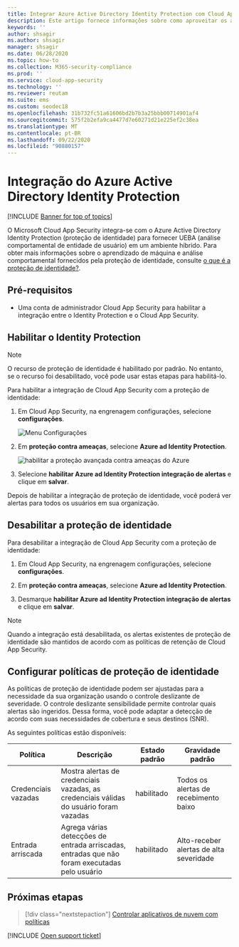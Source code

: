 ```yaml
---
title: Integrar Azure Active Directory Identity Protection com Cloud App Security
description: Este artigo fornece informações sobre como aproveitar os alertas de proteção de identidade no Cloud App Security para detecção de riscos híbridos.
keywords: ''
author: shsagir
ms.author: shsagir
manager: shsagir
ms.date: 06/28/2020
ms.topic: how-to
ms.collection: M365-security-compliance
ms.prod: ''
ms.service: cloud-app-security
ms.technology: ''
ms.reviewer: reutam
ms.suite: ems
ms.custom: seodec18
ms.openlocfilehash: 31b732fc51a61606bd2b7b3a25bbb00714901af4
ms.sourcegitcommit: 575f2b2efa9ca4477d7e60271d21e225ef2c38ea
ms.translationtype: MT
ms.contentlocale: pt-BR
ms.lasthandoff: 09/22/2020
ms.locfileid: "90880157"
---
```

# <a name="azure-active-directory-identity-protection-integration"></a>Integração do Azure Active Directory Identity Protection

[!INCLUDE [Banner for top of topics](includes/banner.md)]

O Microsoft Cloud App Security integra-se com o Azure Active Directory Identity Protection (proteção de identidade) para fornecer UEBA (análise comportamental de entidade de usuário) em um ambiente híbrido. Para obter mais informações sobre o aprendizado de máquina e análise comportamental fornecidos pela proteção de identidade, consulte [o que é a proteção de identidade?](/azure/active-directory/identity-protection/overview-identity-protection).

## <a name="prerequisites"></a>Pré-requisitos

- Uma conta de administrador Cloud App Security para habilitar a integração entre o Identity Protection e o Cloud App Security.

## <a name="enable-identity-protection"></a>Habilitar o Identity Protection

> [!NOTE]
> O recurso de proteção de identidade é habilitado por padrão. No entanto, se o recurso foi desabilitado, você pode usar estas etapas para habilitá-lo.

Para habilitar a integração de Cloud App Security com a proteção de identidade:

1. Em Cloud App Security, na engrenagem configurações, selecione **configurações**.

    ![Menu Configurações](media/azip-system-settings.png)

1. Em **proteção contra ameaças**, selecione **Azure ad Identity Protection**.

    ![habilitar a proteção avançada contra ameaças do Azure](media/aadip-integration.png)

1. Selecione **habilitar Azure ad Identity Protection integração de alertas** e clique em **salvar**.

Depois de habilitar a integração de proteção de identidade, você poderá ver alertas para todos os usuários em sua organização.

## <a name="disable-identity-protection"></a>Desabilitar a proteção de identidade

Para desabilitar a integração de Cloud App Security com a proteção de identidade:

1. Em Cloud App Security, na engrenagem configurações, selecione **configurações**.

1. Em **proteção contra ameaças**, selecione **Azure ad Identity Protection**.

1. Desmarque **habilitar Azure ad Identity Protection integração de alertas** e clique em **salvar**.

> [!NOTE]
> Quando a integração está desabilitada, os alertas existentes de proteção de identidade são mantidos de acordo com as políticas de retenção de Cloud App Security.

## <a name="configure-identity-protection-policies"></a>Configurar políticas de proteção de identidade

As políticas de proteção de identidade podem ser ajustadas para a necessidade da sua organização usando o controle deslizante de severidade. O controle deslizante sensibilidade permite controlar quais alertas são ingeridos. Dessa forma, você pode adaptar a detecção de acordo com suas necessidades de cobertura e seus destinos (SNR).

As seguintes políticas estão disponíveis:

|Política|Descrição|Estado padrão|Gravidade padrão|
|---|---|---|---|
|Credenciais vazadas|Mostra alertas de credenciais vazadas, as credenciais válidas do usuário foram vazadas|habilitado|Todos os alertas de recebimento baixo|
|Entrada arriscada|Agrega várias detecções de entrada arriscadas, entradas que não foram executadas pelo usuário|habilitado|Alto-receber alertas de alta severidade|

## <a name="next-steps"></a>Próximas etapas

> [!div class="nextstepaction"]
> [Controlar aplicativos de nuvem com políticas](control-cloud-apps-with-policies.md)

[!INCLUDE [Open support ticket](includes/support.md)]
